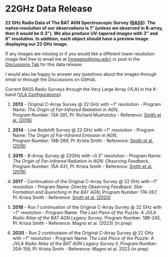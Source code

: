 # 22GHz Data Release 
**22 GHz Radio Data of The BAT AGN Spectroscopic Survey ([BASS](https://www.bass-survey.com/)). The native resolution of our observations is 1" (unless we observed in B-array, then it would be 0.3"). We also produce UV-tapered images with 3" and 6" resolution. In addition, each object should have a preview image displaying our 22 GHz image.**

If any images are missing or if you would like a different lower resolution image feel free to email me at [mmagno@smu.edu] or post in the [Discussions Tab](https://github.com/maconmagno/22GHz/discussions) for this data release. 

I would also be happy to answer any questions about the images through email or through the Discussions on GitHub. 

Current BASS Radio Surveys through the Very Large Array (VLA) in the K-band ([VLA Configurations](https://science.nrao.edu/facilities/vla/docs/manuals/oss/performance/resolution)): 
  1. **2013** - Original C-Array Survey @ 22 GHz with ~1" resolution - Program Name: *The Origin of Far-Infrared Radiation in AGN*,  
    Program Number: 13A-281, PI: Richard Mushotzky - Reference: [Smith et al. (2016)](https://doi.org/10.3847/0004-637X/832/2/163)

  2. **2014** - Low Redshift Survey @ 22 GHz with ~1" resolution - Program Name: *The Origin of Far-Infrared Emission in AGN*,  
     Program Number: 14B-289, PI: Krista Smith - Reference: [Smith et al. (2016)](https://doi.org/10.3847/0004-637X/832/2/163)

  3. **2015** - B-Array Survey @ 22GHz with ~0.3" resolution - Program Name: *The Origin of Far-Infrared Radiation in AGN: Observing Feedback*, 
    Program Number: 15A-431, PI: Krista Smith - Reference: [Smith et al. (2016)](https://doi.org/10.3847/0004-637X/832/2/163)

  4. **2017** - Continuation of the Original C-Array Survey @ 22 GHz with ~1" resolution - Program Name: *Directly Observing Feedback: Star Formation and Quenching in the BAT AGN*, Program Number: 17A-267, PI: Krista Smith - Reference: [Smith et al. (2020)](https://doi.org/10.1093/mnras/stz3608)
  
  6. **2018** - Run 1 continuation of the Original C-Array Survey @ 22 GHz with ~1" resolution - Program Name: *The Last Piece of the Puzzle: A JVLA Radio Atlas of the BAT AGN Legacy Survey*, Program Number: 18B-245, PI: Krista Smith - Reference: Magno et al. (2023) (in prep)

  8. **2020** - Run 2 continutaion of the Original C-Array Survey @ 22 GHz with ~1" resolution - Program Name: *The Last Piece of the Puzzle: A JVLA Radio Atlas of the BAT AGN Legacy Survey II*, Program Number: 20A-158, PI: Krista Smith - Reference: Magno et al. 2023 (in prep)
